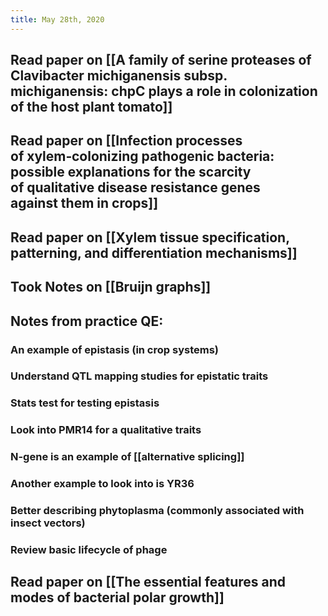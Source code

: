 ```yaml
---
title: May 28th, 2020
---
```


## Read paper on [[A family of serine proteases of Clavibacter michiganensis subsp. michiganensis: chpC plays a role in colonization of the host plant tomato]]

## Read paper on [[Infection processes of xylem‑colonizing pathogenic bacteria: possible explanations for the scarcity of qualitative disease resistance genes against them in crops]]

## Read paper on [[Xylem tissue specification, patterning, and differentiation mechanisms]]

## Took Notes on [[Bruijn graphs]]

## Notes from practice QE:
### An example of epistasis (in crop systems)

### Understand QTL mapping studies for epistatic traits

### Stats test for testing epistasis

### Look into PMR14 for a qualitative traits 

### N-gene is an example of [[alternative splicing]]

### Another example to look into is YR36

### Better describing phytoplasma (commonly associated with insect vectors)

### Review basic lifecycle of phage

## Read paper on [[The essential features and modes of bacterial polar growth]]
